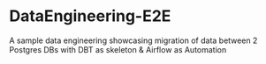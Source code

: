 # DataEngineering-E2E
A sample data engineering showcasing migration of data between 2 Postgres DBs with DBT as skeleton &amp; Airflow as Automation
